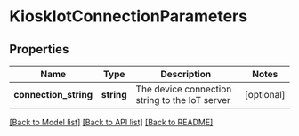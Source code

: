# KioskIotConnectionParameters

## Properties
Name | Type | Description | Notes
------------ | ------------- | ------------- | -------------
**connection_string** | **string** | The device connection string to the IoT server | [optional] 

[[Back to Model list]](../README.md#documentation-for-models) [[Back to API list]](../README.md#documentation-for-api-endpoints) [[Back to README]](../README.md)


